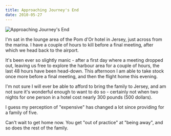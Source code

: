 ```yaml
---
title: Approaching Journey's End
date: 2010-05-27
---
```


![Approaching Journey's End](https://source.unsplash.com/s9CC2SKySJM/1600x900)

I'm sat in the lounge area of the Pom d'Or hotel in Jersey, just across from the marina. I have a couple of hours to kill before a final meeting, after which we head back to the airport.

It's been ever so slightly manic - after a first day where a meeting dropped out, leaving us free to explore the harbour area for a couple of hours, the last 48 hours have been head-down. This afternoon I am able to take stock once more before a final meeting, and then the flight home this evening.

I'm not sure I will ever be able to afford to bring the family to Jersey, and am not sure it's wonderful enough to want to do so - certainly not when two nights for one person in a hotel cost nearly 300 pounds (500 dollars).

I guess my perception of "expensive" has changed a lot since providing for a family of five.

Can't wait to get home now. You get "out of practice" at "being away", and so does the rest of the family.